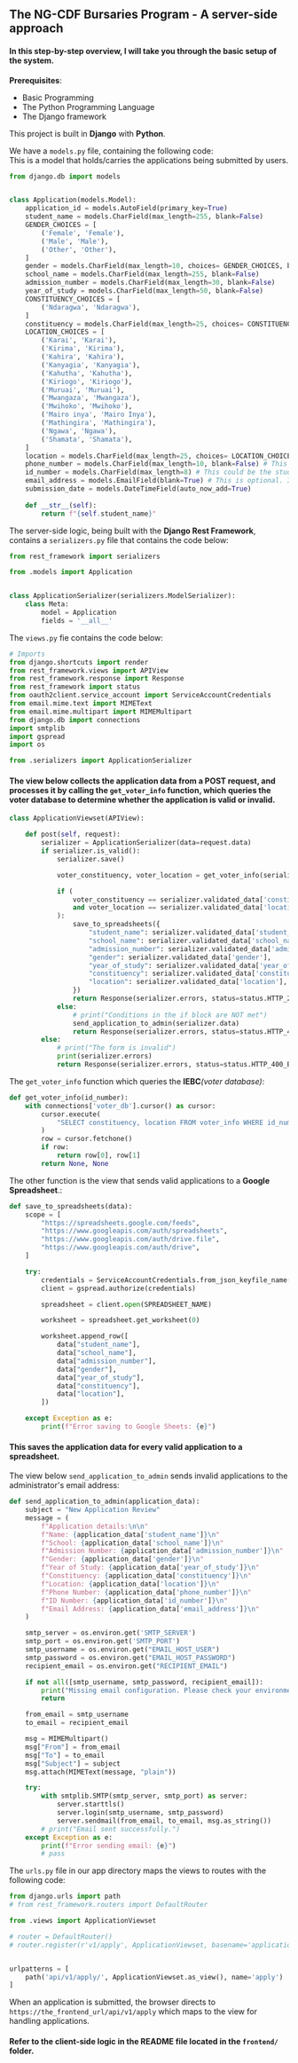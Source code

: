 ## The NG-CDF Bursaries Program  -  A server-side approach

#### In this step-by-step overview, I will take you through the basic setup of the system.

__Prerequisites__:
  - Basic Programming 
  - The Python Programming Language
  - The Django framework 


This project is built in __Django__ with __Python__.

We have a  `models.py` file, containing the following code:<br>
This is a model that holds/carries the applications being submitted by users.

```python
from django.db import models


class Application(models.Model):
    application_id = models.AutoField(primary_key=True)
    student_name = models.CharField(max_length=255, blank=False)
    GENDER_CHOICES = [
        ('Female', 'Female'),
        ('Male', 'Male'),
        ('Other', 'Other'),
    ]
    gender = models.CharField(max_length=10, choices= GENDER_CHOICES, blank=False)
    school_name = models.CharField(max_length=255, blank=False)
    admission_number = models.CharField(max_length=30, blank=False)
    year_of_study = models.CharField(max_length=50, blank=False)
    CONSTITUENCY_CHOICES = [
        ('Ndaragwa', 'Ndaragwa'),
    ]
    constituency = models.CharField(max_length=25, choices= CONSTITUENCY_CHOICES, blank=False)
    LOCATION_CHOICES = [
        ('Karai', 'Karai'),
        ('Kirima', 'Kirima'),
        ('Kahira', 'Kahira'),
        ('Kanyagia', 'Kanyagia'),
        ('Kahutha', 'Kahutha'),
        ('Kiriogo', 'Kiriogo'),
        ('Muruai', 'Muruai'),
        ('Mwangaza', 'Mwangaza'),
        ('Mwihoko', 'Mwihoko'),
        ('Mairo inya', 'Mairo Inya'),
        ('Mathingira', 'Mathingira'),
        ('Ngawa', 'Ngawa'),
        ('Shamata', 'Shamata'),
    ]
    location = models.CharField(max_length=25, choices= LOCATION_CHOICES, blank=False)
    phone_number = models.CharField(max_length=10, blank=False) # This could be the student's or parent's phone number.
    id_number = models.CharField(max_length=8) # This could be the student's ID number(if they are registered as a voter) or the parent's.
    email_address = models.EmailField(blank=True) # This is optional. It could be used to send updates to the applicant.
    submission_date = models.DateTimeField(auto_now_add=True)
    
    def __str__(self):
        return f"{self.student_name}"
```

The server-side logic, being built with the __Django Rest Framework__, contains a ```serializers.py``` file that contains the code below:
```python
from rest_framework import serializers

from .models import Application


class ApplicationSerializer(serializers.ModelSerializer):
    class Meta:
        model = Application
        fields = '__all__'
```

The ```views.py``` fie contains the code below:
```python
# Imports
from django.shortcuts import render
from rest_framework.views import APIView
from rest_framework.response import Response
from rest_framework import status
from oauth2client.service_account import ServiceAccountCredentials
from email.mime.text import MIMEText
from email.mime.multipart import MIMEMultipart
from django.db import connections
import smtplib
import gspread
import os

from .serializers import ApplicationSerializer
```


#### The view below collects the application data from a POST request, and processes it by calling the ```get_voter_info``` function, which queries the voter database to determine whether the application is valid or invalid.
```python
class ApplicationViewset(APIView):

    def post(self, request):
        serializer = ApplicationSerializer(data=request.data)
        if serializer.is_valid():
            serializer.save()

            voter_constituency, voter_location = get_voter_info(serializer.validated_data['id_number'])

            if (
                voter_constituency == serializer.validated_data['constituency']
                and voter_location == serializer.validated_data['location']
            ):
                save_to_spreadsheets({
                    "student_name": serializer.validated_data['student_name'],
                    "school_name": serializer.validated_data['school_name'],
                    "admission_number": serializer.validated_data['admission_number'],
                    "gender": serializer.validated_data['gender'],
                    "year_of_study": serializer.validated_data['year_of_study'],
                    "constituency": serializer.validated_data['constituency'],
                    "location": serializer.validated_data['location'],
                })
                return Response(serializer.errors, status=status.HTTP_201_CREATED)
            else:
                # print("Conditions in the if block are NOT met")
                send_application_to_admin(serializer.data)
                return Response(serializer.errors, status=status.HTTP_400_BAD_REQUEST)
        else:
            # print("The form is invalid")
            print(serializer.errors)
            return Response(serializer.errors, status=status.HTTP_400_BAD_REQUEST)
```

The ```get_voter_info``` function which queries the __IEBC__*(voter database)*:

```python
def get_voter_info(id_number):
    with connections['voter_db'].cursor() as cursor:
        cursor.execute(
            "SELECT constituency, location FROM voter_info WHERE id_number = %s", [id_number]
        )
        row = cursor.fetchone()
        if row:
            return row[0], row[1]
        return None, None
```

The other function is the view that sends valid applications to a __Google Spreadsheet__.:

```python
def save_to_spreadsheets(data):
    scope = [
        "https://spreadsheets.google.com/feeds",
        "https://www.googleapis.com/auth/spreadsheets",
        "https://www.googleapis.com/auth/drive.file",
        "https://www.googleapis.com/auth/drive",
    ]

    try:
        credentials = ServiceAccountCredentials.from_json_keyfile_name(CREDENTIALS_FILE_PATH, scope)
        client = gspread.authorize(credentials)

        spreadsheet = client.open(SPREADSHEET_NAME)

        worksheet = spreadsheet.get_worksheet(0)

        worksheet.append_row([
            data["student_name"],
            data["school_name"],
            data["admission_number"],
            data["gender"],
            data["year_of_study"],
            data["constituency"],
            data["location"],
        ])

    except Exception as e:
        print(f"Error saving to Google Sheets: {e}")
```

#### This saves the application data for every valid application to a spreadsheet.

The view below ```send_application_to_admin``` sends invalid applications to the administrator's email address:

```python
def send_application_to_admin(application_data):
    subject = "New Application Review"
    message = (
        f"Application details:\n\n"
        f"Name: {application_data['student_name']}\n"
        f"School: {application_data['school_name']}\n"
        f"Admission Number: {application_data['admission_number']}\n"
        f"Gender: {application_data['gender']}\n"
        f"Year of Study: {application_data['year_of_study']}\n"
        f"Constituency: {application_data['constituency']}\n"
        f"Location: {application_data['location']}\n"
        f"Phone Number: {application_data['phone_number']}\n"
        f"ID Number: {application_data['id_number']}\n"
        f"Email Address: {application_data['email_address']}\n"
    )

    smtp_server = os.environ.get('SMTP_SERVER')
    smtp_port = os.environ.get('SMTP_PORT')
    smtp_username = os.environ.get("EMAIL_HOST_USER")
    smtp_password = os.environ.get("EMAIL_HOST_PASSWORD")
    recipient_email = os.environ.get("RECIPIENT_EMAIL")

    if not all([smtp_username, smtp_password, recipient_email]):
        print("Missing email configuration. Please check your environment variables.")
        return

    from_email = smtp_username
    to_email = recipient_email

    msg = MIMEMultipart()
    msg["From"] = from_email
    msg["To"] = to_email
    msg["Subject"] = subject
    msg.attach(MIMEText(message, "plain"))

    try:
        with smtplib.SMTP(smtp_server, smtp_port) as server:
            server.starttls()
            server.login(smtp_username, smtp_password)
            server.sendmail(from_email, to_email, msg.as_string())
        # print("Email sent successfully.")
    except Exception as e:
        print(f"Error sending email: {e}")
        # pass
```


The ```urls.py``` file in our app directory maps the views to routes with the following code:

```python
from django.urls import path
# from rest_framework.routers import DefaultRouter

from .views import ApplicationViewset

# router = DefaultRouter()
# router.register(r'v1/apply', ApplicationViewset, basename='application')


urlpatterns = [
    path('api/v1/apply/', ApplicationViewset.as_view(), name='apply')
]
```

When an application is submitted, the browser directs to ```https://the_frontend_url/api/v1/apply``` which maps to the view for handling applications.

#### Refer to the client-side logic in the README file located in the `frontend/` folder.